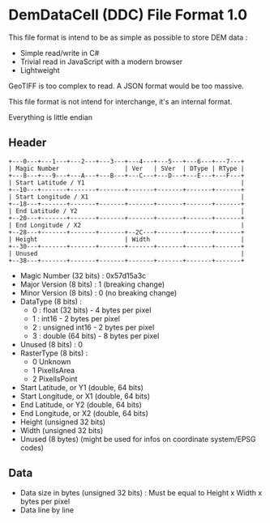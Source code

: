 # DemDataCell (DDC) File Format 1.0

This file format is intend to be as simple as possible to store DEM data :
  - Simple read/write in C#
  - Trivial read in JavaScript with a modern browser
  - Lightweight
  
GeoTIFF is too complex to read. A JSON format would be too massive.

This file format is not intend for interchange, it's an internal format.
  
Everything is little endian
  
## Header
  
  
```
+---0---+---1---+---2---+---3---+---4---+---5---+---6---+---7---+
| Magic Number                  | Ver   | SVer  | DType | RType |
+---8---+---9---+---A---+---B---+---C---+---D---+---E---+---F---+
| Start Latitude / Y1                                           |
+--10---+-------+-------+-------+-------+-------+-------+-------+
| Start Longitude / X1                                          |
+--18---+-------+-------+-------+-------+-------+-------+-------+
| End Latitude / Y2                                             |
+--20---+-------+-------+-------+-------+-------+-------+-------+
| End Longitude / X2                                            |
+--28---+-------+-------+-------+--2C---+-------+-------+-------+
| Height                        | Width                         |
+--30---+-------+-------+-------+-------+-------+-------+-------+
| Unused                                                        |
+--38---+-------+-------+-------+-------+-------+-------+-------+
```

- Magic Number (32 bits) : 0x57d15a3c
- Major Version (8 bits) : 1 (breaking change)
- Minor Version (8 bits) : 0 (no breaking change)
- DataType (8 bits) :
  - 0 : float (32 bits) - 4 bytes per pixel
  - 1 : int16 - 2 bytes per pixel
  - 2 : unsigned int16 - 2 bytes per pixel
  - 3 : double (64 bits) - 8 bytes per pixel
- Unused (8 bits) : 0
- RasterType (8 bits) :
  - 0 Unknown
  - 1 PixelIsArea
  - 2 PixelIsPoint
- Start Latitude, or Y1 (double, 64 bits)
- Start Longitude, or X1 (double, 64 bits)
- End Latitude, or Y2 (double, 64 bits)
- End Longitude, or X2 (double, 64 bits)
- Height (unsigned 32 bits)
- Width (unsigned 32 bits)
- Unused (8 bytes) (might be used for infos on coordinate system/EPSG codes)


## Data

- Data size in bytes (unsigned 32 bits) : Must be equal to Height x Width x bytes per pixel
- Data line by line
